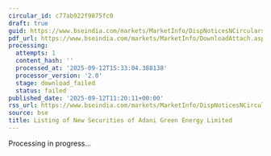 ```yaml
---
circular_id: c77ab922f9875fc0
draft: true
guid: https://www.bseindia.com/markets/MarketInfo/DispNoticesNCirculars.aspx?Noticeid={0C8DD21A-3E45-4593-9C96-A2171818AB32}&noticeno=20250912-52&dt=09/12/2025&icount=52&totcount=101&flag=0
pdf_url: https://www.bseindia.com/markets/MarketInfo/DownloadAttach.aspx?id=20250912-52&attachedId=
processing:
  attempts: 1
  content_hash: ''
  processed_at: '2025-09-12T15:33:04.388138'
  processor_version: '2.0'
  stage: download_failed
  status: failed
published_date: '2025-09-12T11:20:11+00:00'
rss_url: https://www.bseindia.com/markets/MarketInfo/DispNoticesNCirculars.aspx?Noticeid={0C8DD21A-3E45-4593-9C96-A2171818AB32}&noticeno=20250912-52&dt=09/12/2025&icount=52&totcount=101&flag=0
source: bse
title: Listing of New Securities of Adani Green Energy Limited
---
```


Processing in progress...
